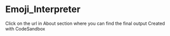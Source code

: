 # Emoji_Interpreter

Click on the url in About section where you can find the final output
Created with CodeSandbox
